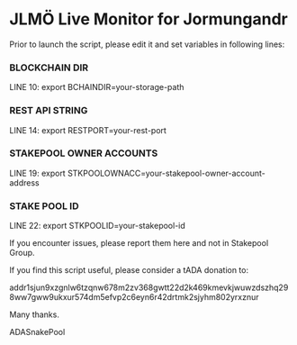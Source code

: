 # JLMÖ Live Monitor for Jormungandr

Prior to launch the script, please edit it and set variables in following lines:

### BLOCKCHAIN DIR ###
LINE 10: export BCHAINDIR=your-storage-path

### REST API STRING ###
LINE 14: export RESTPORT=your-rest-port

### STAKEPOOL OWNER ACCOUNTS ###
LINE 19: export STKPOOLOWNACC=your-stakepool-owner-account-address

### STAKE POOL ID ###
LINE 22: export STKPOOLID=your-stakepool-id
  
If you encounter issues, please report them here and not in Stakepool Group.

If you find this script useful, please consider a tADA donation to: 

addr1sjun9xzgnlw6tzqnw678m2zv368gwtt22d2k469kmevkjwuwzdszhq298ww7gww9ukxur574dm5efvp2c6eyn6r42drtmk2sjyhm802yrxznur

Many thanks.

ADASnakePool
